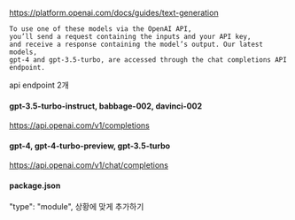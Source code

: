 https://platform.openai.com/docs/guides/text-generation    

```
To use one of these models via the OpenAI API, 
you’ll send a request containing the inputs and your API key, 
and receive a response containing the model’s output. Our latest models, 
gpt-4 and gpt-3.5-turbo, are accessed through the chat completions API endpoint.
```

api endpoint 2개 
#### gpt-3.5-turbo-instruct, babbage-002, davinci-002    
https://api.openai.com/v1/completions
#### gpt-4, gpt-4-turbo-preview, gpt-3.5-turbo
https://api.openai.com/v1/chat/completions

#### package.json
"type": "module",
상황에 맞게 추가하기